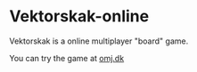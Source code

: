 # Vektorskak-online

Vektorskak is a online multiplayer "board" game.

You can try the game at [omj.dk](http://omj.dk/)
